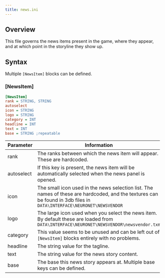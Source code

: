 ```yaml
---
title: news.ini
---
```


## Overview

This file governs the news items present in the game, where they appear, and at which point in the storyline they show up.

## Syntax

Multiple `[NewsItem]` blocks can be defined.

### [NewsItem]

```ini
[NewsItem]
rank = STRING, STRING
autoselect
icon = STRING
logo = STRING
category = INT
headline = INT
text = INT
base = STRING ;repeatable
```

| Parameter  | Information                                                                                                                                                          |
| ---------- | -------------------------------------------------------------------------------------------------------------------------------------------------------------------- |
| rank       | The ranks between which the news item will appear. These are hardcoded.                                                                                              |
| autoselect | If this key is present, the news item will be automatically selected when the news panel is opened.                                                                  |
| icon       | The small icon used in the news selection list. The names of these are hardcoded, and the textures can be found in 3db files in `DATA\INTERFACE\NEURONET\NEWSVENDOR` |
| logo       | The large icon used when you select the news item. By default these are loaded from `DATA\INTERFACE\NEURONET\NEWSVENDOR\newsvendor.txm`                              |
| category   | This value seems to be unused and can be left out of `[NewsItem]` blocks entirely with no problems.                                                                  |
| headline   | The string value for the tagline.                                                                                                                                    |
| text       | The string value for the news story content.                                                                                                                         |
| base       | The base this news story appears at. Multiple base keys can be defined.                                                                                              |
